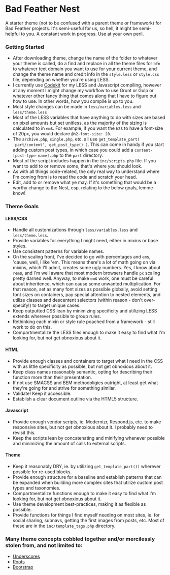 # Bad Feather Nest

A starter theme (not to be confused with a parent theme or framework) for Bad Feather projects. It's semi-useful for us, so hell, it might be semi-helpful to you. A constant work in progress. Use at your own peril.

### Getting Started
* After downloading theme, change the name of the folder to whatever your theme is called, do a find and replace in all the theme files for `bfn` to whatever text domain you want to use for your current theme, and change the theme name and credit info in the `style.less` or `style.css` file, depending on whether you're using LESS.
* I currently use [Codekit](https://incident57.com/codekit/) for my LESS and Javascript compiling, however at any moment I might change my workflow to use Grunt or Gulp or whatever other fancy thing that comes along that I have to figure out how to use. In other words, how you compile is up to you.
* Most style changes can be made in `less/variables.less` and `less/theme.less`
* Most of the LESS variables that have anything to do with sizes are based on pixel amounts but set unitless, as the majority of the sizing is calculated to in `em`s. For example, if you want the `h2`s to have a font-size of 20px, you would declare `@h2-font-size: 20`.
* The `archive.php`, `single.php`, etc. all use `get_template_part( 'part/content', get_post_type() )`. This can come in handy if you start adding custom post types, in which case you could add a `content-[post-type-name].php` to the `part` directory.
* Most of the script includes happen in the `inc/scripts.php` file. If you want to add to or remove some, that's where you should look.
* As with all things code-related, the only real way to understand where I'm coming from is to read the code and scratch your head.
* Edit, add to or remove what ye may. If it's something that would be a worthy change to the Nest, esp. relating to the below goals, lemme know!

### Theme Goals
#### LESS/CSS
* Handle all customizations through `less/variables.less` and `less/theme.less`.
* Provide variables for everything I might need, either in mixins or base styles.
* Use consistent patterns for variable names.
* On the scaling front, I've decided to go with percentages and `em`s, 'cause, well, I like 'em. This means there's a lot of math going on via mixins, which I'll admit, creates some ugly numbers. Yes, I know about `rem`s, and I'm well aware that most modern browsers handle `px` scaling pretty darned well. Anyway, to make `em`s work, one must be careful about inheritence, which can cause some unwanted multiplication. For that reason, set as many font sizes as possible globally, avoid setting font sizes on containers, pay special attention to nested elements, and utilize classes and descentent selectors (within reason - don't over-specify!) to target unique cases.
* Keep outputted CSS lean by minimizing specificity and utilizing LESS extends wherever possible to group rules.
* Rethinking each mixin or style rule poached from a framework - still work to do on this.
* Compartmentalize the LESS files enough to make it easy to find what I'm looking for, but not get obnoxious about it.

#### HTML
* Provide enough classes and containers to target what I need in the CSS with as little specificity as possible, but not get obnoxious about it.
* Keep class names reasonably semantic, opting for describing their function more than their presentation.
* If not use SMACSS and BEM methodoligies outright, at least get what they're going for and strive for something similar.
* Validate! Keep it accessible.
* Establish a clear document outline via the HTML5 structure.

#### Javascript
* Provide enough vendor scripts, ie. Modernizr, Respond.js, etc. to make responsive sites, but not get obnoxious about it. I probably need to revisit this.
* Keep the scripts lean by concatenating and minifying whenever possible and minimizing the amount of calls to external scripts.


#### Theme
* Keep it reasonably DRY, ie. by utilizing `get_template_part())` wherever possible for re-used blocks.
* Provide enough structure for a baseline and establish patterns that can be expanded when building more complex sites that utilize custom post types and taxonomies.
* Compartmentalize functions enough to make it easy to find what I'm looking for, but not get obnoxious about it.
* Use theme development best-practices, making it as flexible as possible.
* Provide functions for things I find myself needing on most sites, ie. for social sharing, subnavs, getting the first images from posts, etc. Most of these are in the `inc/template_tags.php` directory.

### Many theme concepts cobbled together and/or mercilessly stolen from, and not limited to:
* [Underscores](http://underscores.me/)
* [Roots](http://roots.io/)
* [Bootstrap](http://getbootstrap.com)